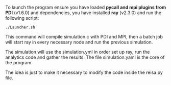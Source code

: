 To launch the program ensure you have loaded **pycall and mpi plugins from PDI** (v1.6.0) and dependencies, you have installed **ray** (v2.3.0) and run the following script:

 `./Launcher.sh`

 This command will compile simulation.c with PDI and MPI, then a batch job will start ray in every necessary node and run the previous simulation.

 The simulation will use the simulation.yml in order set up ray, run the analytics code and gather the results. The file simulation.yaml is the core of the program.

 The idea is just to make it necessary to modify the code inside the reisa.py file.